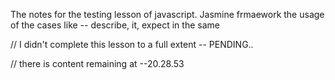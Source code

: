 The notes for the testing lesson of javascript.
 Jasmine frmaework
 the usage of the cases like -- describe, it, expect in the same


 // I didn't complete this lesson to a full extent -- PENDING..

 // there is content remaining at --20.28.53